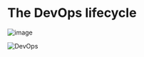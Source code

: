 # The DevOps lifecycle

![image](https://user-images.githubusercontent.com/91851332/146677439-e2a1b209-cad6-456f-ba6b-080affc15c1f.png)

![DevOps](https://user-images.githubusercontent.com/91851332/146677702-118e40a3-366f-4c5e-a763-634801e2eec6.png)
